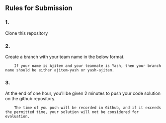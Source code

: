 <h2>Rules for Submission</h2>

<h3>1.</h3> Clone this repository

<h3>2.</h3> Create a branch with your team name in the below format.
        
        If your name is Ajitem and your teammate is Yash, then your branch name should be either ajitem-yash or yash-ajitem.
        
<h3>3.</h3> At the end of one hour, you'll be given 2 minutes to push your code solution on the github repository.
        
        The time of you push will be recorded in Github, and if it exceeds the permitted time, your solution will not be considered for evaluation.
        
